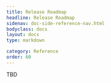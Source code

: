 ```yaml
---
title: Release Roadmap
headline: Release Roadmap
sidenav: doc-side-reference-nav.html
bodyclass: docs
layout: docs
type: markdown

category: Reference
order: 60
---
```


TBD


